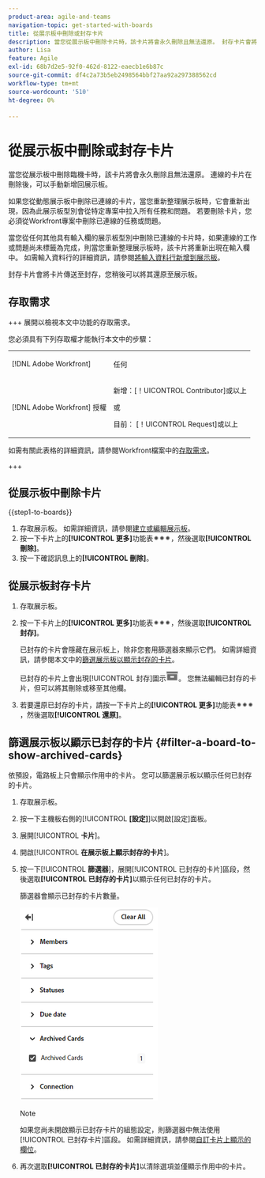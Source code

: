 ```yaml
---
product-area: agile-and-teams
navigation-topic: get-started-with-boards
title: 從展示板中刪除或封存卡片
description: 當您從展示板中刪除卡片時，該卡片將會永久刪除且無法還原。 封存卡片會將卡片傳送至封存，您稍後可以將其還原至展示板。
author: Lisa
feature: Agile
exl-id: 68b7d2e5-92f0-462d-8122-eaecb1e6b87c
source-git-commit: df4c2a73b5eb2498564bbf27aa92a297388562cd
workflow-type: tm+mt
source-wordcount: '510'
ht-degree: 0%

---
```


# 從展示板中刪除或封存卡片

當您從展示板中刪除臨機卡時，該卡片將會永久刪除且無法還原。 連線的卡片在刪除後，可以手動新增回展示板。

如果您從動態展示板中刪除已連線的卡片，當您重新整理展示板時，它會重新出現，因為此展示板型別會從特定專案中拉入所有任務和問題。 若要刪除卡片，您必須從Workfront專案中刪除已連線的任務或問題。

當您從任何其他具有輸入欄的展示板型別中刪除已連線的卡片時，如果連線的工作或問題尚未標籤為完成，則當您重新整理展示板時，該卡片將重新出現在輸入欄中。 如需輸入資料行的詳細資訊，請參閱[將輸入資料行新增到展示板](/help/quicksilver/agile/use-boards-agile-planning-tools/add-intake-column-to-board.md)。

封存卡片會將卡片傳送至封存，您稍後可以將其還原至展示板。

## 存取需求

+++ 展開以檢視本文中功能的存取需求。

您必須具有下列存取權才能執行本文中的步驟：

<table style="table-layout:auto"> 
 <col> 
 <col> 
 <tbody> 
  <tr> 
   <td role="rowheader">[!DNL Adobe Workfront]</td> 
   <td> <p>任何</p> </td> 
  </tr> 
  <tr> 
   <td role="rowheader">[!DNL Adobe Workfront] 授權</td> 
   <td> 
   <p>新增：[！UICONTROL Contributor]或以上</p> 
   <p>或</p>
   <p>目前： [！UICONTROL Request]或以上</p>
   </td> 
  </tr> 
 </tbody> 
</table>

如需有關此表格的詳細資訊，請參閱Workfront檔案中的[存取需求](/help/quicksilver/administration-and-setup/add-users/access-levels-and-object-permissions/access-level-requirements-in-documentation.md)。

+++

## 從展示板中刪除卡片

{{step1-to-boards}}

1. 存取展示板。 如需詳細資訊，請參閱[建立或編輯展示板](../../agile/get-started-with-boards/create-edit-board.md)。
1. 按一下卡片上的&#x200B;**[!UICONTROL 更多]**&#x200B;功能表![更多](assets/more-icon-spectrum.png)，然後選取&#x200B;**[!UICONTROL 刪除]**。
1. 按一下確認訊息上的&#x200B;**[!UICONTROL 刪除]**。

## 從展示板封存卡片

1. 存取展示板。
1. 按一下卡片上的&#x200B;**[!UICONTROL 更多]**&#x200B;功能表![更多](assets/more-icon-spectrum.png)，然後選取&#x200B;**[!UICONTROL 封存]**。

   已封存的卡片會隱藏在展示板上，除非您套用篩選器來顯示它們。 如需詳細資訊，請參閱本文中的[篩選展示板以顯示封存的卡片](#filter-a-board-to-show-archived-cards)。

   已封存的卡片上會出現[!UICONTROL 封存]圖示![封存](assets/archive-icon-spectrum-25x20.png)。 您無法編輯已封存的卡片，但可以將其刪除或移至其他欄。

1. 若要還原已封存的卡片，請按一下卡片上的&#x200B;**[!UICONTROL 更多]**&#x200B;功能表![更多](assets/more-icon-spectrum.png)，然後選取&#x200B;**[!UICONTROL 還原]**。

## 篩選展示板以顯示已封存的卡片 {#filter-a-board-to-show-archived-cards}

依預設，電路板上只會顯示作用中的卡片。 您可以篩選展示板以顯示任何已封存的卡片。

1. 存取展示板。
1. 按一下主機板右側的&#x200B;[!UICONTROL **[設定]**]&#x200B;以開啟[設定]面板。
1. 展開&#x200B;[!UICONTROL **卡片**]。
1. 開啟&#x200B;[!UICONTROL **在展示板上顯示封存的卡片**]。
1. 按一下&#x200B;[!UICONTROL **篩選器**]，展開[!UICONTROL 已封存的卡片]區段，然後選取&#x200B;**[!UICONTROL 已封存的卡片]**&#x200B;以顯示任何已封存的卡片。

   篩選器會顯示已封存的卡片數量。

   ![篩選已封存的卡片](assets/filter-by-archived-cards.png)

   >[!NOTE]
   >
   >如果您尚未開啟顯示已封存卡片的組態設定，則篩選器中無法使用[!UICONTROL 已封存卡片]區段。 如需詳細資訊，請參閱[自訂卡片上顯示的欄位](/help/quicksilver/agile/get-started-with-boards/customize-fields-on-card.md)。

1. 再次選取&#x200B;**[!UICONTROL 已封存的卡片]**&#x200B;以清除選項並僅顯示作用中的卡片。

